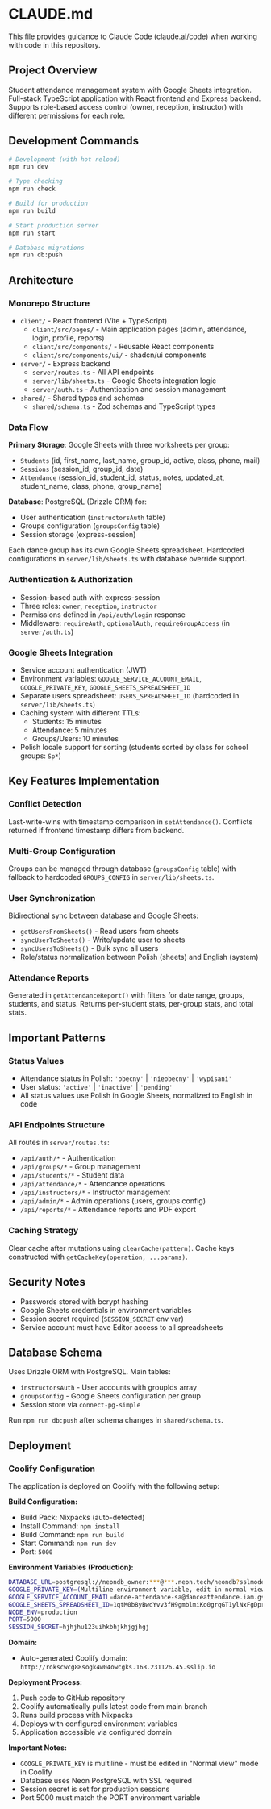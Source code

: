 # CLAUDE.md

This file provides guidance to Claude Code (claude.ai/code) when working with code in this repository.

## Project Overview

Student attendance management system with Google Sheets integration. Full-stack TypeScript application with React frontend and Express backend. Supports role-based access control (owner, reception, instructor) with different permissions for each role.

## Development Commands

```bash
# Development (with hot reload)
npm run dev

# Type checking
npm run check

# Build for production
npm run build

# Start production server
npm run start

# Database migrations
npm run db:push
```

## Architecture

### Monorepo Structure

- `client/` - React frontend (Vite + TypeScript)
  - `client/src/pages/` - Main application pages (admin, attendance, login, profile, reports)
  - `client/src/components/` - Reusable React components
  - `client/src/components/ui/` - shadcn/ui components
- `server/` - Express backend
  - `server/routes.ts` - All API endpoints
  - `server/lib/sheets.ts` - Google Sheets integration logic
  - `server/auth.ts` - Authentication and session management
- `shared/` - Shared types and schemas
  - `shared/schema.ts` - Zod schemas and TypeScript types

### Data Flow

**Primary Storage**: Google Sheets with three worksheets per group:
- `Students` (id, first_name, last_name, group_id, active, class, phone, mail)
- `Sessions` (session_id, group_id, date)
- `Attendance` (session_id, student_id, status, notes, updated_at, student_name, class, phone, group_name)

**Database**: PostgreSQL (Drizzle ORM) for:
- User authentication (`instructorsAuth` table)
- Groups configuration (`groupsConfig` table)
- Session storage (express-session)

Each dance group has its own Google Sheets spreadsheet. Hardcoded configurations in `server/lib/sheets.ts` with database override support.

### Authentication & Authorization

- Session-based auth with express-session
- Three roles: `owner`, `reception`, `instructor`
- Permissions defined in `/api/auth/login` response
- Middleware: `requireAuth`, `optionalAuth`, `requireGroupAccess` (in `server/auth.ts`)

### Google Sheets Integration

- Service account authentication (JWT)
- Environment variables: `GOOGLE_SERVICE_ACCOUNT_EMAIL`, `GOOGLE_PRIVATE_KEY`, `GOOGLE_SHEETS_SPREADSHEET_ID`
- Separate users spreadsheet: `USERS_SPREADSHEET_ID` (hardcoded in `server/lib/sheets.ts`)
- Caching system with different TTLs:
  - Students: 15 minutes
  - Attendance: 5 minutes
  - Groups/Users: 10 minutes
- Polish locale support for sorting (students sorted by class for school groups: `Sp*`)

## Key Features Implementation

### Conflict Detection
Last-write-wins with timestamp comparison in `setAttendance()`. Conflicts returned if frontend timestamp differs from backend.

### Multi-Group Configuration
Groups can be managed through database (`groupsConfig` table) with fallback to hardcoded `GROUPS_CONFIG` in `server/lib/sheets.ts`.

### User Synchronization
Bidirectional sync between database and Google Sheets:
- `getUsersFromSheets()` - Read users from sheets
- `syncUserToSheets()` - Write/update user to sheets
- `syncUsersToSheets()` - Bulk sync all users
- Role/status normalization between Polish (sheets) and English (system)

### Attendance Reports
Generated in `getAttendanceReport()` with filters for date range, groups, students, and status. Returns per-student stats, per-group stats, and total stats.

## Important Patterns

### Status Values
- Attendance status in Polish: `'obecny'` | `'nieobecny'` | `'wypisani'`
- User status: `'active'` | `'inactive'` | `'pending'`
- All status values use Polish in Google Sheets, normalized to English in code

### API Endpoints Structure
All routes in `server/routes.ts`:
- `/api/auth/*` - Authentication
- `/api/groups/*` - Group management
- `/api/students/*` - Student data
- `/api/attendance/*` - Attendance operations
- `/api/instructors/*` - Instructor management
- `/api/admin/*` - Admin operations (users, groups config)
- `/api/reports/*` - Attendance reports and PDF export

### Caching Strategy
Clear cache after mutations using `clearCache(pattern)`. Cache keys constructed with `getCacheKey(operation, ...params)`.

## Security Notes

- Passwords stored with bcrypt hashing
- Google Sheets credentials in environment variables
- Session secret required (`SESSION_SECRET` env var)
- Service account must have Editor access to all spreadsheets

## Database Schema

Uses Drizzle ORM with PostgreSQL. Main tables:
- `instructorsAuth` - User accounts with groupIds array
- `groupsConfig` - Google Sheets configuration per group
- Session store via `connect-pg-simple`

Run `npm run db:push` after schema changes in `shared/schema.ts`.

## Deployment

### Coolify Configuration

The application is deployed on Coolify with the following setup:

**Build Configuration:**
- Build Pack: Nixpacks (auto-detected)
- Install Command: `npm install`
- Build Command: `npm run build`
- Start Command: `npm run dev`
- Port: `5000`

**Environment Variables (Production):**
```bash
DATABASE_URL=postgresql://neondb_owner:***@***.neon.tech/neondb?sslmode=require&channel_binding=require
GOOGLE_PRIVATE_KEY=(Multiline environment variable, edit in normal view)
GOOGLE_SERVICE_ACCOUNT_EMAIL=dance-attendance-sa@danceattendance.iam.gserviceaccount.com
GOOGLE_SHEETS_SPREADSHEET_ID=1qtM0b8yBwdYvv3fH9gmblmiKo0grqGT1ylNxFgDprUvE
NODE_ENV=production
PORT=5000
SESSION_SECRET=hjhjhu123uihkbhjkhjgjhgj
```

**Domain:**
- Auto-generated Coolify domain: `http://rokscwcg88sogk4w04owcgks.168.231126.45.sslip.io`

**Deployment Process:**
1. Push code to GitHub repository
2. Coolify automatically pulls latest code from main branch
3. Runs build process with Nixpacks
4. Deploys with configured environment variables
5. Application accessible via configured domain

**Important Notes:**
- `GOOGLE_PRIVATE_KEY` is multiline - must be edited in "Normal view" mode in Coolify
- Database uses Neon PostgreSQL with SSL required
- Session secret is set for production sessions
- Port 5000 must match the PORT environment variable

